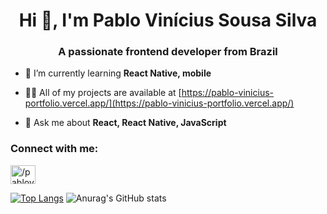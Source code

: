 <h1 align="center">Hi 👋, I'm Pablo Vinícius Sousa Silva</h1>
<h3 align="center">A passionate frontend developer from Brazil</h3>

- 🌱 I’m currently learning **React Native, mobile**

- 👨‍💻 All of my projects are available at [https://pablo-vinicius-portfolio.vercel.app/](https://pablo-vinicius-portfolio.vercel.app/)

- 💬 Ask me about **React, React Native, JavaScript**

<h3 align="left">Connect with me:</h3>
<p align="left">
<a href="https://linkedin.com/in//pabloviniciusss" target="blank"><img align="center" src="https://raw.githubusercontent.com/rahuldkjain/github-profile-readme-generator/master/src/images/icons/Social/linked-in-alt.svg" alt="/pabloviniciusss" height="30" width="40" /></a>
</p>


[![Top Langs](https://github-readme-stats.vercel.app/api/top-langs/?username=PabloViniciusSS&layout=compact)](https://github.com/PabloViniciusSS/github-readme-stats)
![Anurag's GitHub stats](https://github-readme-stats.vercel.app/api?username=PabloViniciusSS&theme=great-gatsby&show_icons=true)
